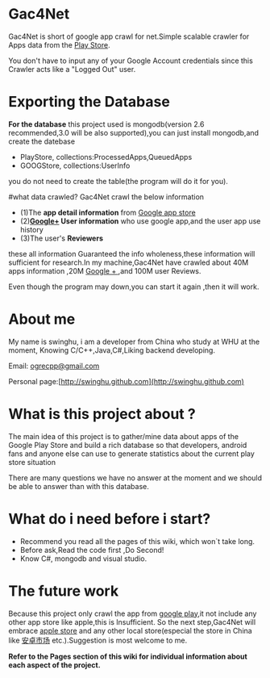 Gac4Net  
======================



Gac4Net is short of google app crawl for net.Simple scalable crawler for Apps data from the [Play Store](https://play.google.com/store).

You don't have to input any of your Google Account credentials since this Crawler acts like a "Logged Out" user.

# Exporting the Database
**For the database** this project used is mongodb(version 2.6 recommended,3.0 will be also supported),you can just install mongodb,and create the datebase

* PlayStore, collections:ProcessedApps,QueuedApps
* GOOGStore, collections:UserInfo

you do not need to create the table(the program will do it for you).

#what data crawled?
Gac4Net crawl the below information

* (1)The **app detail information** from [Google app store](https://play.google.com/store)
* (2)**[Google+](https://plus.google.com/) User information** who use google app,and the user app use history
* (3)The user's **Reviewers**

these all information Guaranteed the info wholeness,these information will sufficient for research.In my machine,Gac4Net have crawled about 40M apps information ,20M [Google + ](https://plus.google.com/),and 100M user Reviews. 

Even though the program may down,you can start it again ,then it will work.

# About me
My name is swinghu, i am a  developer from China who study at WHU at the moment, Knowing C/C++,Java,C#,Liking backend developing.

Email: ogrecpp@gmail.com

Personal page:[http://swinghu.github.com](http://swinghu.github.com)

# What is this project about ? 

The main idea of this project is to gather/mine data about apps of the Google Play Store and build a rich database so that developers, android fans and anyone else can use to generate statistics about the current play store situation

There are many questions we have no answer at the moment and we should be able to answer than with this database.

# What do i need before i start?

* Recommend you read all the pages of this wiki, which won`t take long.
* Before ask,Read the code first ,Do Second!
* Know C#, mongodb and visual studio.

# The future work
Because this project only crawl the app from [google play](https://play.google.com/store),it not include any other app store like apple,this is Insufficient.
So the next step,Gac4Net will embrace [apple store](http://store.apple.com/us) and any other local store(especial the store in China like [安卓市场](http://apk.hiapk.com/) etc.).Suggestion is most welcome to me.

**Refer to the Pages section of this wiki for individual information about each aspect of the project.**
